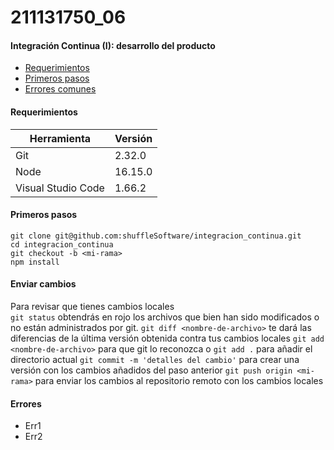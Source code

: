 # 211131750_06
####  Integración Continua (I): desarrollo del producto
 - [Requerimientos](#markdown-header-requirements)
 - [Primeros pasos](#markdown-header-getting-started)
 - [Errores comunes](#markdown-header-errores)

#### Requerimientos
| Herramienta | Versión |
| --- | --- |
| Git | 2.32.0 |
| Node | 16.15.0 |
| Visual Studio Code | 1.66.2 |


#### Primeros pasos
```
git clone git@github.com:shuffleSoftware/integracion_continua.git
cd integracion_continua
git checkout -b <mi-rama>
npm install
```

#### Enviar cambios
Para revisar que tienes cambios locales\
`git status` obtendrás en rojo los archivos que bien han sido modificados o no están administrados por git.
`git diff <nombre-de-archivo>` te dará las diferencias de la última versión obtenida contra tus cambios locales
`git add <nombre-de-archivo>` para que git lo reconozca o `git add .` para añadir el directorio actual
`git commit -m 'detalles del cambio'` para crear una versión con los cambios añadidos del paso anterior
`git push origin <mi-rama>` para enviar los cambios al repositorio remoto con los cambios locales

#### Errores
- Err1
- Err2